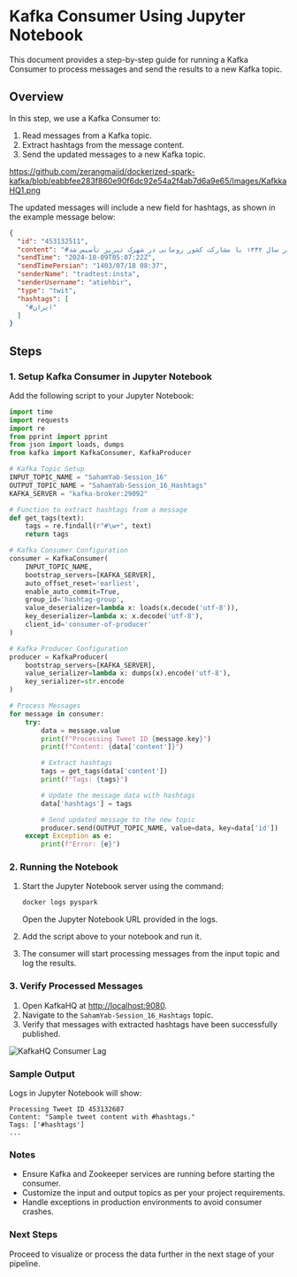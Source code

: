 
# Kafka Consumer Using Jupyter Notebook

This document provides a step-by-step guide for running a Kafka Consumer to process messages and send the results to a new Kafka topic.

## Overview

In this step, we use a Kafka Consumer to:

1. Read messages from a Kafka topic.
2. Extract hashtags from the message content.
3. Send the updated messages to a new Kafka topic.

 https://github.com/zerangmajid/dockerized-spark-kafka/blob/eabbfee283f860e90f6dc92e54a2f4ab7d6a9e65/Images/KafkkaHQ1.png


The updated messages will include a new field for hashtags, as shown in the example message below:

```json
{
  "id": "453132511",
  "content": "#ایران سازی! در سال ۱۳۴۲ با مشارکت کشور رومانی در شهرک تبریز تأسیس شد.",
  "sendTime": "2024-10-09T05:07:22Z",
  "sendTimePersian": "1403/07/18 08:37",
  "senderName": "tradtest:insta",
  "senderUsername": "atiehbir",
  "type": "twit",
  "hashtags": [
    "#ایران"
  ]
}
```

## Steps

### 1. Setup Kafka Consumer in Jupyter Notebook

Add the following script to your Jupyter Notebook:

```python
import time
import requests
import re
from pprint import pprint
from json import loads, dumps
from kafka import KafkaConsumer, KafkaProducer

# Kafka Topic Setup
INPUT_TOPIC_NAME = "SahamYab-Session_16"
OUTPUT_TOPIC_NAME = "SahamYab-Session_16_Hashtags"
KAFKA_SERVER = "kafka-broker:29092"

# Function to extract hashtags from a message
def get_tags(text):
    tags = re.findall(r"#\w+", text)
    return tags

# Kafka Consumer Configuration
consumer = KafkaConsumer(
    INPUT_TOPIC_NAME,
    bootstrap_servers=[KAFKA_SERVER],
    auto_offset_reset='earliest',
    enable_auto_commit=True,
    group_id='hashtag-group',
    value_deserializer=lambda x: loads(x.decode('utf-8')),
    key_deserializer=lambda x: x.decode('utf-8'),
    client_id='consumer-of-producer'
)

# Kafka Producer Configuration
producer = KafkaProducer(
    bootstrap_servers=[KAFKA_SERVER],
    value_serializer=lambda x: dumps(x).encode('utf-8'),
    key_serializer=str.encode
)

# Process Messages
for message in consumer:
    try:
        data = message.value
        print(f"Processing Tweet ID {message.key}")
        print(f"Content: {data['content']}")

        # Extract hashtags
        tags = get_tags(data['content'])
        print(f"Tags: {tags}")

        # Update the message data with hashtags
        data['hashtags'] = tags

        # Send updated message to the new topic
        producer.send(OUTPUT_TOPIC_NAME, value=data, key=data['id'])
    except Exception as e:
        print(f"Error: {e}")

```

### 2. Running the Notebook

1. Start the Jupyter Notebook server using the command:
   ```bash
   docker logs pyspark
   ```
   Open the Jupyter Notebook URL provided in the logs.

2. Add the script above to your notebook and run it.
3. The consumer will start processing messages from the input topic and log the results.

### 3. Verify Processed Messages

1. Open KafkaHQ at [http://localhost:9080](http://localhost:9080).
2. Navigate to the `SahamYab-Session_16_Hashtags` topic.
3. Verify that messages with extracted hashtags have been successfully published.

![KafkaHQ Consumer Lag](sandbox:/mnt/data/image.png)

### Sample Output

Logs in Jupyter Notebook will show:
```plaintext
Processing Tweet ID 453132607
Content: "Sample tweet content with #hashtags."
Tags: ['#hashtags']
...
```

### Notes

- Ensure Kafka and Zookeeper services are running before starting the consumer.
- Customize the input and output topics as per your project requirements.
- Handle exceptions in production environments to avoid consumer crashes.

### Next Steps

Proceed to visualize or process the data further in the next stage of your pipeline.

